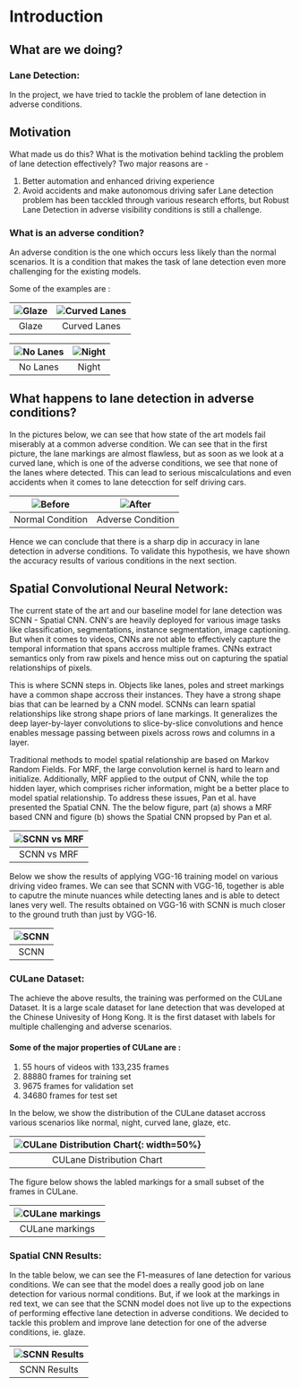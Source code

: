 # Introduction

## What are we doing?
### Lane Detection: 
In the project, we have tried to tackle the problem of lane detection in adverse conditions.

## Motivation
What made us do this? What is the motivation behind tackling the problem of lane detection effectively?
Two major reasons are - 
1. Better automation and enhanced driving experience​
2. Avoid accidents​ and make autonomous driving safer
Lane detection problem has been tacckled through various research efforts, but Robust Lane Detection in adverse visibility conditions is still a challenge. 

### What is an adverse condition?
An adverse condition is the one which occurs less likely than the normal scenarios. It is a condition that makes the task of lane detection even more challenging for the existing models. 

Some of the examples are :
<style>
.image-caption {
  text-align: center;
  font-size: .8rem;
  color: light-grey;
} 
</style>

|![Glaze](images/glaze.png "Glaze")|![Curved Lanes](images/curvedlanes.png "Curved Lanes")
| :---: | :---: |
| Glaze|Curved Lanes

 ![No Lanes](images/nolane.png "No Lanes") | ![Night](images/night.png "Night") | 
| :---: | :---: |
|No Lanes|Night



## What happens to lane detection in adverse conditions?
In the pictures below, we can see that how state of the art models fail miserably at a common adverse condition. We can see that in the first picture, the lane markings are almost flawless, but as soon as we look at a curved lane, which is one of the adverse conditions, we see that none of the lanes where detected. This can lead to serious miscalculations and even accidents when it comes to lane detecction for self driving cars.




|![Before](images/before.png "Before")|![After](images/after.png "After")|  
| :---: | :---: | 
| Normal Condition |Adverse Condition







Hence we can conclude that there is a sharp dip in accuracy in lane detection in adverse conditions. To validate this hypothesis, we have shown the accuracy results of various conditions in the next section.
## Spatial Convolutional Neural Network:
The current state of the art and our baseline model for lane detection was SCNN - Spatial CNN. CNN's are heavily deployed for various image tasks like classification, segmentations, instance segmentation, image captioning. But when it comes to videos, CNNs are not able to effectively capture the temporal information that spans accross multiple frames. CNNs extract semantics only from raw pixels and hence miss out on capturing the spatial relationships of pixels. 

This is where SCNN steps in. Objects like lanes, poles and street markings have a common shape accross their instances. They have a strong shape bias that can be learned by a CNN model. SCNNs can learn spatial relationships like strong shape priors of lane markings. It generalizes the deep layer-by-layer convolutions to slice-by-slice convolutions and hence enables message passing between pixels across rows and columns in a layer. 

Traditional methods to model spatial relationship are based on Markov Random Fields. For MRF, the large convolution kernel is hard to learn and initialize. Additionally, MRF  applied to the
output of CNN, while the top hidden layer, which comprises richer information, might be a better place to model spatial relationship. To address these issues, Pan et al. have presented the Spatial CNN. The the below figure, part (a) shows a MRF based CNN and figure (b) shows the Spatial CNN propsed by Pan et al.



|![SCNN vs MRF](images/scnn-diag.png "SCNN vs MRF") 
| :---: |
| SCNN vs MRF 






Below we show the results of applying VGG-16 training model on various driving video frames. We can see that SCNN with VGG-16, together is able to caputre the minute nuances while detecting lanes and is able to detect lanes very well. The results obtained on VGG-16 with SCNN is much closer to the ground truth than just by VGG-16.



|![SCNN ](images/scnn_result.png "SCNN ") 
| :---: |
| SCNN  








### CULane Dataset:

The achieve the above results, the training was performed on the CULane Dataset. It is a large scale dataset for lane detection that was developed at the Chinese Univesity of Hong Kong. It is the first dataset with labels for multiple challenging and adverse scenarios. 

#### Some of the major properties of CULane are :

1. 55 hours of videos with 133,235 frames
2. 88880 frames for training set
3. 9675 frames for validation set
4. 34680 frames for test set

In the below, we show the distribution of the CULane dataset accross various scenarios like normal, night, curved lane, glaze, etc.  

<!-- img src="images/test.png"  width="40%" height="40%"> -->

<style>img[src*="#thumbnail"] {
   width:150px;
   height:100px;
}</style>

|![CULane Distribution Chart](images/test.png){: width=50%}
| :---: |
| CULane Distribution Chart  




The figure below shows the labled markings for a small subset of the frames in CULane.


|![CULane markings ](images/markings_culane.png "CULane markings ")
| :---: |
| CULane markings  




### Spatial CNN Results:

In the table below, we can see the F1-measures of lane detection for various conditions. We can see that the model does a really good job on lane detection for various normal conditions. But, if we look at the markings in red text, we can see that the SCNN model does not live up to the expections of performing effective lane detection in adverse conditions. We decided to tackle this problem and improve lane detection for one of the adverse conditions, ie. glaze. 



|![SCNN Results ](images/scnn_table.png "SCNN Results") 
| :---: |
| SCNN Results  


